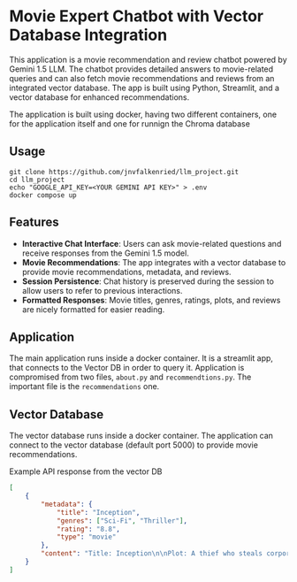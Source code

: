 # Movie Expert Chatbot with Vector Database Integration

This application is a movie recommendation and review chatbot powered by Gemini 1.5 LLM. The chatbot provides detailed answers to movie-related queries and can also fetch movie recommendations and reviews from an integrated vector database. The app is built using Python, Streamlit, and a vector database for enhanced recommendations.

The application is built using docker, having two different containers, one for the application itself and one for runnign the Chroma database


## Usage
```
git clone https://github.com/jnvfalkenried/llm_project.git
cd llm_project
echo "GOOGLE_API_KEY=<YOUR GEMINI API KEY>" > .env
docker compose up
```

## Features

- **Interactive Chat Interface**: Users can ask movie-related questions and receive responses from the Gemini 1.5 model.
- **Movie Recommendations**: The app integrates with a vector database to provide movie recommendations, metadata, and reviews.
- **Session Persistence**: Chat history is preserved during the session to allow users to refer to previous interactions.
- **Formatted Responses**: Movie titles, genres, ratings, plots, and reviews are nicely formatted for easier reading.

## Application
The main application runs inside a docker container. It is a streamlit app, that connects to the Vector DB in order to query it. Application is compromised from two files, `about.py` and `recommendtions.py`. The important file is the `recommendations` one. 

## Vector Database
The vector database runs inside a docker container. The application can connect to the vector database (default port 5000) to provide movie recommendations.

Example API response from the vector DB 


```json
[
    {
        "metadata": {
            "title": "Inception",
            "genres": ["Sci-Fi", "Thriller"],
            "rating": "8.8",
            "type": "movie"
        },
        "content": "Title: Inception\n\nPlot: A thief who steals corporate secrets..."
    }
]
```

